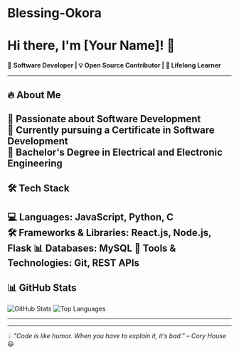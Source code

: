 # Blessing-Okora

# Hi there, I'm [Your Name]! 👋

🚀 **Software Developer | 💡 Open Source Contributor | 🎯 Lifelong Learner**  

---

## 🔥 About Me  
🔹 Passionate about Software Development  
🔹 Currently pursuing a Certificate in Software Development  
🔹 Bachelor's Degree in Electrical and Electronic Engineering  
---

## 🛠 Tech Stack  
💻 **Languages:** JavaScript, Python, C  
🛠 **Frameworks & Libraries:** React.js, Node.js, Flask 
📊 **Databases:** MySQL 
🚀 **Tools & Technologies:** Git, REST APIs  
---

## 📊 GitHub Stats  
![GitHub Stats](https://github-readme-stats.vercel.app/api?username=Blessing886&show_icons=true&theme=radical) 
![Top Languages](https://github-readme-stats.vercel.app/api/top-langs/?username=Blessing886&layout=compact&theme=radical)
  

---



---  

💡 *"Code is like humor. When you have to explain it, it’s bad." – Cory House* 😃
